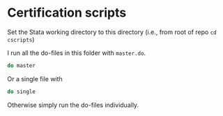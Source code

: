 # Certification scripts

Set the Stata working directory to this directory (i.e., from root of repo `cd cscripts`)

I run all the do-files in this folder with `master.do`.

``` stata
do master
```

Or a single file with

``` stata
do single
```

Otherwise simply run the do-files individually.
